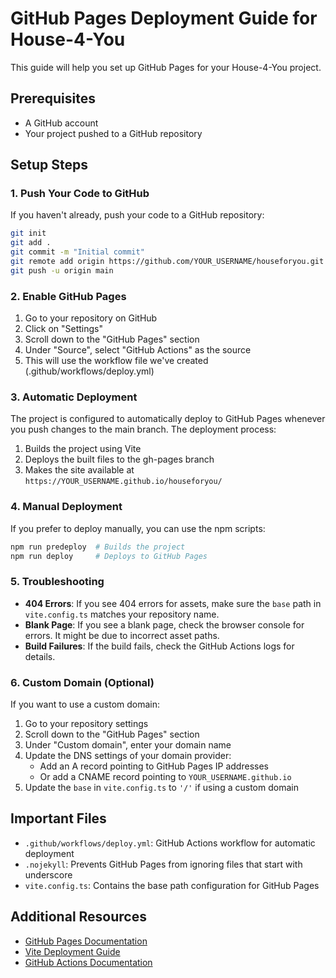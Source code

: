 # GitHub Pages Deployment Guide for House-4-You

This guide will help you set up GitHub Pages for your House-4-You project.

## Prerequisites

- A GitHub account
- Your project pushed to a GitHub repository

## Setup Steps

### 1. Push Your Code to GitHub

If you haven't already, push your code to a GitHub repository:

```bash
git init
git add .
git commit -m "Initial commit"
git remote add origin https://github.com/YOUR_USERNAME/houseforyou.git
git push -u origin main
```

### 2. Enable GitHub Pages

1. Go to your repository on GitHub
2. Click on "Settings"
3. Scroll down to the "GitHub Pages" section
4. Under "Source", select "GitHub Actions" as the source
5. This will use the workflow file we've created (.github/workflows/deploy.yml)

### 3. Automatic Deployment

The project is configured to automatically deploy to GitHub Pages whenever you push changes to the main branch. The deployment process:

1. Builds the project using Vite
2. Deploys the built files to the gh-pages branch
3. Makes the site available at `https://YOUR_USERNAME.github.io/houseforyou/`

### 4. Manual Deployment

If you prefer to deploy manually, you can use the npm scripts:

```bash
npm run predeploy  # Builds the project
npm run deploy     # Deploys to GitHub Pages
```

### 5. Troubleshooting

- **404 Errors**: If you see 404 errors for assets, make sure the `base` path in `vite.config.ts` matches your repository name.
- **Blank Page**: If you see a blank page, check the browser console for errors. It might be due to incorrect asset paths.
- **Build Failures**: If the build fails, check the GitHub Actions logs for details.

### 6. Custom Domain (Optional)

If you want to use a custom domain:

1. Go to your repository settings
2. Scroll down to the "GitHub Pages" section
3. Under "Custom domain", enter your domain name
4. Update the DNS settings of your domain provider:
   - Add an A record pointing to GitHub Pages IP addresses
   - Or add a CNAME record pointing to `YOUR_USERNAME.github.io`
5. Update the `base` in `vite.config.ts` to `'/'` if using a custom domain

## Important Files

- `.github/workflows/deploy.yml`: GitHub Actions workflow for automatic deployment
- `.nojekyll`: Prevents GitHub Pages from ignoring files that start with underscore
- `vite.config.ts`: Contains the base path configuration for GitHub Pages

## Additional Resources

- [GitHub Pages Documentation](https://docs.github.com/en/pages)
- [Vite Deployment Guide](https://vitejs.dev/guide/static-deploy.html#github-pages)
- [GitHub Actions Documentation](https://docs.github.com/en/actions)